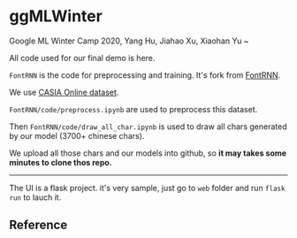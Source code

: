 # ggMLWinter

Google ML Winter Camp 2020, Yang Hu, Jiahao Xu, Xiaohan Yu ~

All code used for our final demo is here.

`FontRNN` is the code for preprocessing and training. It's fork from [FontRNN](https://github.com/ShusenTang/FontRNN).

We use [CASIA Online dataset](http://www.nlpr.ia.ac.cn/databases/handwriting/Home.html).

`FontRNN/code/preprocess.ipynb` are used to preprocess this dataset.

Then `FontRNN/code/draw_all_char.ipynb` is used to draw all chars generated by our model (3700+ chinese chars).

We upload all those chars and our models into github, so **it may takes some minutes to clone thos repo.**

---

The UI is a flask project. it's very sample, just go to `web` folder and run `flask run` to lauch it.

## Reference
